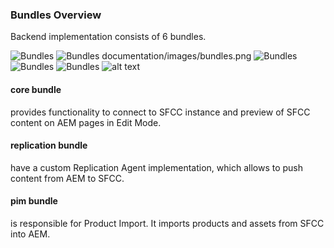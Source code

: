 <!--~~~~~~~~~~~~~~~~~~~~~~~~~~~~~~~~~~~~~~~~~~~~~~~~~~~~~~~~~~~~~~~~~~~~~~~~~~~~
  ~ Copyright 2018 Adobe Systems Incorporated
  ~
  ~ Licensed under the Apache License, Version 2.0 (the "License");
  ~ you may not use this file except in compliance with the License.
  ~ You may obtain a copy of the License at
  ~
  ~     http://www.apache.org/licenses/LICENSE-2.0
  ~
  ~ Unless required by applicable law or agreed to in writing, software
  ~ distributed under the License is distributed on an "AS IS" BASIS,
  ~ WITHOUT WARRANTIES OR CONDITIONS OF ANY KIND, either express or implied.
  ~ See the License for the specific language governing permissions and
  ~ limitations under the License.
  ~~~~~~~~~~~~~~~~~~~~~~~~~~~~~~~~~~~~~~~~~~~~~~~~~~~~~~~~~~~~~~~~~~~~~~~~~~~-->

### Bundles Overview
Backend implementation consists of 6 bundles.

![Bundles](https://github.com/ackoch/commerce-salesforce/blob/master/documentation/images/bundles.png?raw=true "Bundles")
![Bundles](https://raw.githubusercontent.com/ackoch/commerce-salesforce/master/documentation/images/bundles.png "Bundles")
documentation/images/bundles.png
![Bundles](/documentation/images/bundles.png)
![Bundles](/documentation/images/bundles.png?raw=true)
![Bundles](documentation/images/bundles.png?raw=true)
![alt text](https://github.com/adam-p/markdown-here/raw/master/src/common/images/icon48.png "Logo Title Text 1")

#### core bundle 
provides functionality to connect to SFCC instance and preview of SFCC content on AEM pages in Edit Mode.

#### replication bundle 
have a custom Replication Agent implementation, which allows to push content from AEM to SFCC.

#### pim bundle 
is responsible for Product Import. It imports products and assets from SFCC into AEM.